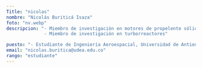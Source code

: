 ```yaml
---
Title: "nicolas"
nombre: "Nicolás Buriticá Isaza"
foto: "nv.webp"
descripcion: "- Miembro de investigación en motores de propelente sólido
              - Miembro de investigación en turborreactores"

puesto: "- Estudiante de Ingeniería Aeroespacial, Universidad de Antioquia"
email: "nicolas.buritica@udea.edu.co"
rango: "estudiante"
---
```

